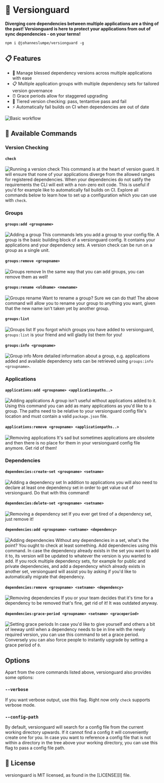 # 🔐 Versionguard

**Diverging core dependencies between multiple applications are a thing of the past! Versionguard is here to protect your applications from out of sync dependencies - on your terms!**

```
npm i @johanneslumpe/versionguard -g
```

## 📋 Features
- 🎉 Manage blessed dependency versions across multiple applications with ease
- 📋 Multiple application groups with multiple dependency sets for tailored version governance
- ⏰ Grace periods allow for staggered upgrading
- 🚦 Tiered version checking: pass, tentantive pass and fail
- ⚡️ Automatically fail builds on CI when dependencies are out of date

![Basic workflow](https://johanneslumpe.github.io/versionguard/assets/00_full-basic-flow.svg "Basic workflow")

## 📖 Available Commands

### Version Checking

#### `check`
![Running a version check](https://johanneslumpe.github.io/versionguard/assets/05_check.svg "Running a version check")
This command is at the heart of version guard. It will ensure that none of your applications diverge from the allowed ranges for registered dependencies. When your dependencies do not satify the requirements the CLI will exit with a non-zero exit code. This is useful if you'd for example like to automatically fail builds on CI. Explore all commands below to learn how to set up a configuration which you can use with `check`.

### Groups

#### `groups:add <groupname>`
![Adding a group](https://johanneslumpe.github.io/versionguard/assets/01_add-group.svg "Adding a group")
This commands lets you add a group to your config file. A group is the basic building block of a versionguard config. It contains your applications and your dependency sets. A version check can be run on a group as a single unit.

#### `groups:remove <groupname>`
![Groups remove](https://johanneslumpe.github.io/versionguard/assets/13_group-remove.svg "Groups remove")
In the same way that you can add groups, you can remove them as well!

#### `groups:rename <oldname> <newname>`
![Groups rename](https://johanneslumpe.github.io/versionguard/assets/10_group-rename.svg "Groups rename")
Want to rename a group? Sure we can do that! The above command will allow you to rename your group to anything you want, given that the new name isn't taken yet by another group.

#### `groups:list`
![Groups list](https://johanneslumpe.github.io/versionguard/assets/08_groups-list.svg "Groups list")
If you forgot which groups you have added to versionguard, `groups:list` is your friend and will gladly list them for you!

#### `groups:info <groupname>`
![Group info](https://johanneslumpe.github.io/versionguard/assets/09_group-info.svg "Group info")
More detailed information about a group, e.g. applications added and available dependency sets can be retrieved using `groups:info <groupname>`.

### Applications

#### `applications:add <groupname> <applicationpaths..>`
![Adding applications](https://johanneslumpe.github.io/versionguard/assets/02_add-apps.svg "Adding applications")
A group isn't useful without applications added to it. Using this command you can add as many applications as you'd like to a group. The paths need to be relative to your versionguard config file's location and must contain a valid `package.json` file.

#### `applications:remove <groupname> <applicationpaths..>`
![Removing applications](https://johanneslumpe.github.io/versionguard/assets/11_app-remove.svg "Removing applications")
It's sad but sometimes applications are obsolete and then there is no place for them in your versionguard config file anymore. Get rid of them!

### Dependencies

#### `dependencies:create-set <groupname> <setname>`
![Adding a dependency set](https://johanneslumpe.github.io/versionguard/assets/03_add-dep-set.svg "Adding a dependency set")
In addition to applications you will also need to declare at least one dependency set in order to get value out of versionguard. Do that with this command!

#### `dependencies:delete-set <groupname> <setname>`
![Removing a dependency set](https://johanneslumpe.github.io/versionguard/assets/12_dep-set-remove.svg "Removing a dependency set")
If you ever get tired of a dependency set, just remove it!

#### `dependencies:add <groupname> <setname> <dependency>`
![Adding dependencies](https://johanneslumpe.github.io/versionguard/assets/04_add-deps.svg "Adding dependencies")
Without any dependencies in a set, what's the point? You ought to check at least something. Add dependencies using this command. In case the dependency already exists in the set you want to add it to, its version will be updated to whatever the version is you wanted to add. If you rock multiple dependency sets, for example for public and private dependencies, and add a dependency which already exists in another set, versionguard will assist you by asking if you'd like to automatically migrate that dependency.

#### `dependencies:remove <groupname> <setname> <dependency>`
![Removing dependencies](https://johanneslumpe.github.io/versionguard/assets/06_remove-deps.svg "Removing dependencies")
If you or your team decides that it's time for a dependency to be removed that's fine, get rid of it! It was outdated anyway.

#### `dependencies:grace-period <groupname> <setname> <graceperiod>`
![Setting grace periods](https://johanneslumpe.github.io/versionguard/assets/07_set-grace-period.svg "Setting grace periods")
In case you'd like to give yourself and others a bit of leeway until when a dependency needs to be in line with the newly required version, you can use this command to set a grace period. Conversely you can also force people to instantly upgrade by setting a grace period of `0`.

## Options
Apart from the core commands listed above, versionguard also provides some options:

### `--verbose`
If you want verbose output, use this flag. Right now only `check` supports verbose mode.

### `--config-path`
By default, versionguard will search for a config file from the current working directory upwards. If it cannot find a config it will conveniently create one for you. In case you want to reference a config file that is not within a directory in the tree above your working directory, you can use this flag to pass a config file path.

## 📄 License
versionguard is MIT licensed, as found in the [LICENSE][l] file.